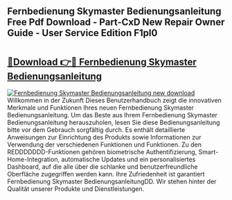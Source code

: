 ## Fernbedienung Skymaster Bedienungsanleitung Free Pdf Download - Part-CxD New Repair Owner Guide - User Service Edition F1pl0

# <h2><a href="http://df4wrt.blite.top/?on=Fernbedienung+Skymaster+Bedienungsanleitung">🔗Download 👉🔴 Fernbedienung Skymaster Bedienungsanleitung</a></h2>

[![Fernbedienung Skymaster Bedienungsanleitung new download](https://i.imgur.com/lujVjoI.png)](http://df4wrt.blite.top/?on=Fernbedienung+Skymaster+Bedienungsanleitung)
Willkommen in der Zukunft Dieses Benutzerhandbuch zeigt die innovativen Merkmale und Funktionen Ihres neuen Fernbedienung Skymaster Bedienungsanleitung. Um das Beste aus Ihrem Fernbedienung Skymaster Bedienungsanleitung herauszuholen, lesen Sie diese Bedienungsanleitung bitte vor dem Gebrauch sorgfältig durch. Es enthält detaillierte Anweisungen zur Einrichtung des Produkts sowie Informationen zur Verwendung der verschiedenen Funktionen und Funktionen. Zu den REDDDDDDD-Funktionen gehören biometrische Authentifizierung, Smart-Home-Integration, automatische Updates und ein personalisiertes Dashboard, auf die alle über die schlanke und benutzerfreundliche Oberfläche zugegriffen werden kann. Ihre Zufriedenheit ist garantiert Fernbedienung Skymaster BedienungsanleitungDD. Wir stehen hinter der Qualität unserer Produkte und Dienstleistungen.
